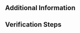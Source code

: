 ## Additional Information
<!-- Add any additional information needed. Such as the Jira or GH issue this PR relates to or any other context you feel is necessary.) -->

## Verification Steps
<!--
Add the steps required to check this change. Following an example.

1. Go to `XX >> YY >> SS`
2. Create a new item `N` with the info `X`
3. Try to edit this item
4. Check if in the left menu the feature X is not so long present.
-->
